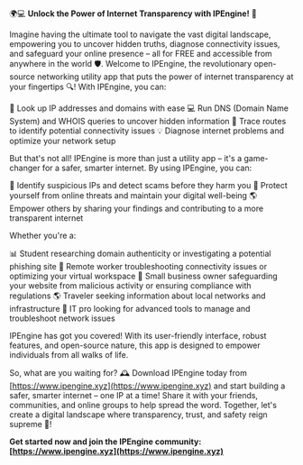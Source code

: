 🌍💻 **Unlock the Power of Internet Transparency with IPEngine!** 🚀

Imagine having the ultimate tool to navigate the vast digital landscape, empowering you to uncover hidden truths, diagnose connectivity issues, and safeguard your online presence – all for FREE and accessible from anywhere in the world 🛡️. Welcome to IPEngine, the revolutionary open-source networking utility app that puts the power of internet transparency at your fingertips 🔍! With IPEngine, you can:

🔎 Look up IP addresses and domains with ease
💻 Run DNS (Domain Name System) and WHOIS queries to uncover hidden information
📍 Trace routes to identify potential connectivity issues
💡 Diagnose internet problems and optimize your network setup

But that's not all! IPEngine is more than just a utility app – it's a game-changer for a safer, smarter internet. By using IPEngine, you can:

🚫 Identify suspicious IPs and detect scams before they harm you
💪 Protect yourself from online threats and maintain your digital well-being
🌎 Empower others by sharing your findings and contributing to a more transparent internet

Whether you're a:

📊 Student researching domain authenticity or investigating a potential phishing site
🚀 Remote worker troubleshooting connectivity issues or optimizing your virtual workspace
💼 Small business owner safeguarding your website from malicious activity or ensuring compliance with regulations
🌎 Traveler seeking information about local networks and infrastructure
🔧 IT pro looking for advanced tools to manage and troubleshoot network issues

IPEngine has got you covered! With its user-friendly interface, robust features, and open-source nature, this app is designed to empower individuals from all walks of life.

So, what are you waiting for? 🕰️ Download IPEngine today from [https://www.ipengine.xyz](https://www.ipengine.xyz) and start building a safer, smarter internet – one IP at a time! Share it with your friends, communities, and online groups to help spread the word. Together, let's create a digital landscape where transparency, trust, and safety reign supreme 🌟!

**Get started now and join the IPEngine community: [https://www.ipengine.xyz](https://www.ipengine.xyz)**